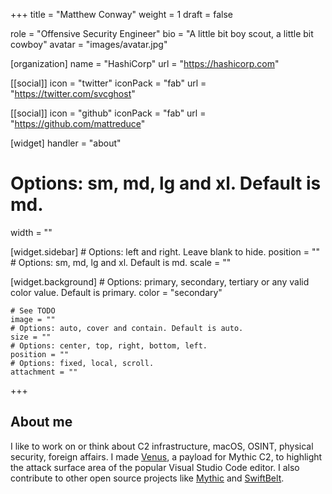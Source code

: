 +++
title = "Matthew Conway"
weight = 1
draft = false

role = "Offensive Security Engineer"
bio = "A little bit boy scout, a little bit cowboy"
avatar = "images/avatar.jpg"

[organization]
  name = "HashiCorp"
  url = "https://hashicorp.com"

[[social]]
  icon = "twitter"
  iconPack = "fab"
  url = "https://twitter.com/svcghost"

[[social]]
  icon = "github"
  iconPack = "fab"
  url = "https://github.com/mattreduce"

[widget]
  handler = "about"
    
  # Options: sm, md, lg and xl. Default is md.
  width = ""

  [widget.sidebar]
    # Options: left and right. Leave blank to hide.
    position = ""
    # Options: sm, md, lg and xl. Default is md.
    scale = ""
    
  [widget.background]
    # Options: primary, secondary, tertiary or any valid color value. Default is primary.
    color = "secondary"
    
    # See TODO
    image = ""
    # Options: auto, cover and contain. Default is auto.
    size = ""
    # Options: center, top, right, bottom, left.
    position = ""
    # Options: fixed, local, scroll.
    attachment = ""
+++

## About me

I like to work on or think about C2 infrastructure, macOS, OSINT, physical security, foreign affairs. I made [Venus](https://github.com/MythicAgents/venus), a payload for Mythic C2, to highlight the attack surface area of the popular Visual Studio Code editor. I also contribute to other open source projects like [Mythic](https://github.com/its-a-feature/Mythic) and [SwiftBelt](https://github.com/cedowens/SwiftBelt).